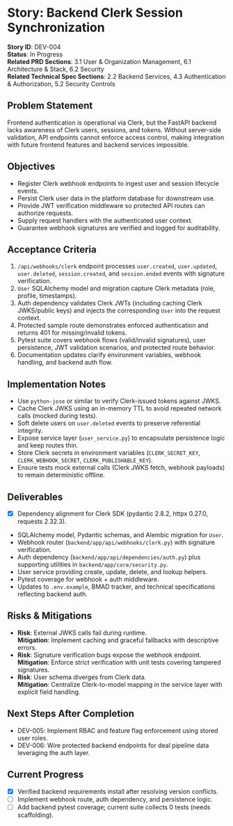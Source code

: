 # Story: Backend Clerk Session Synchronization

**Story ID**: DEV-004  
**Status**: In Progress  
**Related PRD Sections**: 3.1 User & Organization Management, 6.1 Architecture & Stack, 6.2 Security  
**Related Technical Spec Sections**: 2.2 Backend Services, 4.3 Authentication & Authorization, 5.2 Security Controls

## Problem Statement
Frontend authentication is operational via Clerk, but the FastAPI backend lacks awareness of Clerk users, sessions, and tokens. Without server-side validation, API endpoints cannot enforce access control, making integration with future frontend features and backend services impossible.

## Objectives
- Register Clerk webhook endpoints to ingest user and session lifecycle events.
- Persist Clerk user data in the platform database for downstream use.
- Provide JWT verification middleware so protected API routes can authorize requests.
- Supply request handlers with the authenticated user context.
- Guarantee webhook signatures are verified and logged for auditability.

## Acceptance Criteria
1. `/api/webhooks/clerk` endpoint processes `user.created`, `user.updated`, `user.deleted`, `session.created`, and `session.ended` events with signature verification.
2. `User` SQLAlchemy model and migration capture Clerk metadata (role, profile, timestamps).
3. Auth dependency validates Clerk JWTs (including caching Clerk JWKS/public keys) and injects the corresponding `User` into the request context.
4. Protected sample route demonstrates enforced authentication and returns 401 for missing/invalid tokens.
5. Pytest suite covers webhook flows (valid/invalid signatures), user persistence, JWT validation scenarios, and protected route behavior.
6. Documentation updates clarify environment variables, webhook handling, and backend auth flow.

## Implementation Notes
- Use `python-jose` or similar to verify Clerk-issued tokens against JWKS.
- Cache Clerk JWKS using an in-memory TTL to avoid repeated network calls (mocked during tests).
- Soft delete users on `user.deleted` events to preserve referential integrity.
- Expose service layer (`user_service.py`) to encapsulate persistence logic and keep routes thin.
- Store Clerk secrets in environment variables (`CLERK_SECRET_KEY`, `CLERK_WEBHOOK_SECRET`, `CLERK_PUBLISHABLE_KEY`).
- Ensure tests mock external calls (Clerk JWKS fetch, webhook payloads) to remain deterministic offline.

## Deliverables
- [x] Dependency alignment for Clerk SDK (pydantic 2.8.2, httpx 0.27.0, requests 2.32.3).
- SQLAlchemy model, Pydantic schemas, and Alembic migration for `User`.
- Webhook router (`backend/app/api/webhooks/clerk.py`) with signature verification.
- Auth dependency (`backend/app/api/dependencies/auth.py`) plus supporting utilities in `backend/app/core/security.py`.
- User service providing create, update, delete, and lookup helpers.
- Pytest coverage for webhook + auth middleware.
- Updates to `.env.example`, BMAD tracker, and technical specifications reflecting backend auth.

## Risks & Mitigations
- **Risk**: External JWKS calls fail during runtime.  
  **Mitigation**: Implement caching and graceful fallbacks with descriptive errors.
- **Risk**: Signature verification bugs expose the webhook endpoint.  
  **Mitigation**: Enforce strict verification with unit tests covering tampered signatures.
- **Risk**: User schema diverges from Clerk data.  
  **Mitigation**: Centralize Clerk-to-model mapping in the service layer with explicit field handling.

## Next Steps After Completion
- DEV-005: Implement RBAC and feature flag enforcement using stored user roles.
- DEV-006: Wire protected backend endpoints for deal pipeline data leveraging the auth layer.

## Current Progress
- [x] Verified backend requirements install after resolving version conflicts.
- [ ] Implement webhook route, auth dependency, and persistence logic.
- [ ] Add backend pytest coverage; current suite collects 0 tests (needs scaffolding).

